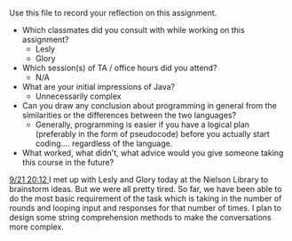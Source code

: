 Use this file to record your reflection on this assignment.

- Which classmates did you consult with while working on this assignment?
    - Lesly
    - Glory
- Which session(s) of TA / office hours did you attend?
    - N/A
- What are your initial impressions of Java? 
    - Unnecessarily complex
- Can you draw any conclusion about programming in general from the similarities or the differences between the two languages? 
    - Generally, programming is easier if you have a logical plan (preferably in the form of pseudocode) before you actually start coding.... regardless of the language.
- What worked, what didn't, what advice would you give someone taking this course in the future?

<u> 9/21 20:12 </u>
I met up with Lesly and Glory today at the Nielson Library to brainstorm ideas. But we were all pretty tired. So far, we have been able to do the most basic requirement of the task which is taking in the number of rounds and looping input and responses for that number of times. I plan to design some string comprehension methods to make the conversations more complex.